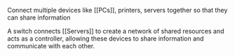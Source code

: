 Connect multiple devices like [[PCs]], printers, servers together so that they can share information

A switch connects [[Servers]] to create a network of shared resources and acts as a controller, allowing these devices to share information and communicate with each other.